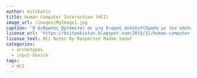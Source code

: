 ```yaml
---
author: mitsbatis
title: Human Computer Interaction (HCI)
image_url: /images/MyImage1.jpg
caption: 'Ο άνθρωπος βρίσκεται σε μια διαρκή αλληλεπίδραση με τον υπολογιστή.'
license_url: 'https://biitpakistan.blogspot.com/2015/11/human-computer-interaction-hci-notes.html'
license_text: HCI Notes By Respected Madam Sadaf
categories:
  - archetypes
  - input-device
tags:
  - HCI
---
```

